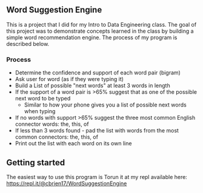 ## Word Suggestion Engine
This is a project that I did for my Intro to Data Engineering class. The goal of this project was to demonstrate concepts learned in the class by building a simple word recommendation engine. The process of my program is described below.<br>

### Process
* Determine the confidence and support of each word pair (bigram)
* Ask user for word (as if they were typing it)
* Build a List of possible "next words" at least 3 words in length
* If the support of a word pair is >65% suggest that as one of the possible next word to be typed
    * Similar to how your phone gives you a list of possible next words when typing
* If no words with support >65% suggest the three most common English connector words: the, this, of
* If less than 3 words found - pad the list with words from the most common connectors: the, this, of
* Print out the list with each word on its own line

## Getting started
The easiest way to use this program is Torun it at my repl available here: https://repl.it/@cbrien17/WordSuggestionEngine
